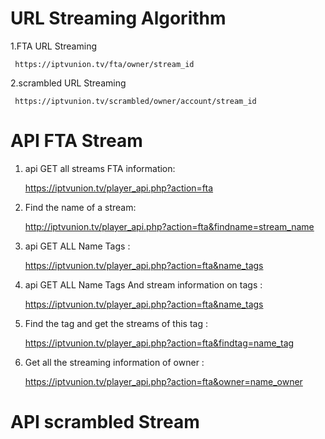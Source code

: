 # URL Streaming Algorithm 

1.FTA URL Streaming

     https://iptvunion.tv/fta/owner/stream_id
    
2.scrambled URL Streaming 

     https://iptvunion.tv/scrambled/owner/account/stream_id
    
# API FTA Stream

1. api GET all streams FTA information:

     https://iptvunion.tv/player_api.php?action=fta
     
2. Find the name of a stream:

     http://iptvunion.tv/player_api.php?action=fta&findname=stream_name
    
3. api GET ALL Name Tags :

     https://iptvunion.tv/player_api.php?action=fta&name_tags
     
4. api GET ALL Name Tags  And stream information on tags :

     https://iptvunion.tv/player_api.php?action=fta&name_tags
     
6. Find the tag and get the streams of this tag :

     https://iptvunion.tv/player_api.php?action=fta&findtag=name_tag
    
7. Get all the streaming information of owner :

     https://iptvunion.tv/player_api.php?action=fta&owner=name_owner
        
# API scrambled Stream
    

